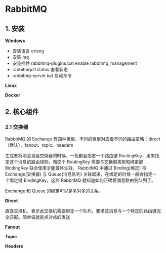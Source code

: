 # RabbitMQ

## 1. 安装

**Windows**

- 安装语言 erlang
- 安装 mq
- 安装插件 rabbitmq-plugins.bat enable rabbitmq_management
- rabbitmqctl status 查看状态
- rabbitmq-server.bat 启动命令

**Linux**

**Docker**

## 2. 核心组件

### 2.1 交换器

RabbitMQ 的 Exchange 有四种类型，不同的类型对应着不同的路由策略：direct（默认）、fanout、topic、headers

生成者将消息发给交换器的时候，一般都会指定一个路由键 RoutingKey，用来指定这个消息的路由规则，而这个 RoutingKey 需要与交换器类型和绑定键 BindingKey 联合使用才能最终生效。
RabbitMQ 中通过 Binding(绑定) 将 Exchange(交换器) 与 Queue(消息队列) 关联起来，在绑定的时候一般会指定一个绑定键 BindingKey，这样 RabbitMQ 就知道如何正确将消息路由到队列了。

Exchange 和 Queue 的绑定可以是多对多的关系。

**Direct**

直连交换机，表示此交换机需要绑定一个队列，要求该消息与一个特定的路由键完全匹配。简单说就是点对点的发送

**Fanout**

**Topic**

**Headers**

